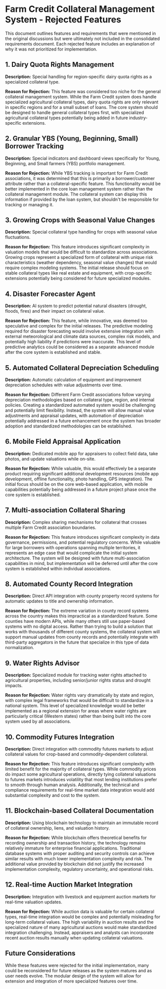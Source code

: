 # Farm Credit Collateral Management System - Rejected Features

This document outlines features and requirements that were mentioned in the original discussions but were ultimately not included in the consolidated requirements document. Each rejected feature includes an explanation of why it was not prioritized for implementation.

## 1. Dairy Quota Rights Management

**Description:** 
Special handling for region-specific dairy quota rights as a specialized collateral type.

**Reason for Rejection:** 
This feature was considered too niche for the general collateral management system. While the Farm Credit system does handle specialized agricultural collateral types, dairy quota rights are only relevant in specific regions and for a small subset of loans. The core system should be designed to handle general collateral types first, with specialized agricultural collateral types potentially being added in future industry-specific extensions.

## 2. Granular YBS (Young, Beginning, Small) Borrower Tracking

**Description:** 
Special indicators and dashboard views specifically for Young, Beginning, and Small farmers (YBS) portfolio management.

**Reason for Rejection:** 
While YBS tracking is important for Farm Credit associations, it was determined that this is primarily a borrower/customer attribute rather than a collateral-specific feature. This functionality would be better implemented in the core loan management system rather than the collateral management module. The collateral system can display this information if provided by the loan system, but shouldn't be responsible for tracking or managing it.

## 3. Growing Crops with Seasonal Value Changes

**Description:** 
Special collateral type handling for crops with seasonal value fluctuations.

**Reason for Rejection:** 
This feature introduces significant complexity in valuation models that would be difficult to standardize across associations. Growing crops represent a specialized form of collateral with unique risk characteristics (weather dependency, seasonal value changes) that would require complex modeling systems. The initial release should focus on stable collateral types like real estate and equipment, with crop-specific extensions potentially being considered for future specialized modules.

## 4. Disaster Forecaster Agent

**Description:** 
AI system to predict potential natural disasters (drought, floods, fires) and their impact on collateral value.

**Reason for Rejection:** 
This feature, while innovative, was deemed too speculative and complex for the initial releases. The predictive modeling required for disaster forecasting would involve extensive integration with external meteorological and climate data sources, complex risk models, and potentially high liability if predictions were inaccurate. This level of predictive analytics could be considered as a separate advanced module after the core system is established and stable.

## 5. Automated Collateral Depreciation Scheduling

**Description:** 
Automatic calculation of equipment and improvement depreciation schedules with value adjustments over time.

**Reason for Rejection:** 
Different Farm Credit associations follow varying depreciation methodologies based on collateral type, region, and internal policies. Creating a standardized automated system would be challenging and potentially limit flexibility. Instead, the system will allow manual value adjustments and appraisal updates, with automation of depreciation potentially addressed in a future enhancement once the system has broader adoption and standardized methodologies can be established.

## 6. Mobile Field Appraisal Application

**Description:** 
Dedicated mobile app for appraisers to collect field data, take photos, and update valuations while on-site.

**Reason for Rejection:** 
While valuable, this would effectively be a separate product requiring significant additional development resources (mobile app development, offline functionality, photo handling, GPS integration). The initial focus should be on the core web-based application, with mobile capabilities potentially being addressed in a future project phase once the core system is established.

## 7. Multi-association Collateral Sharing

**Description:** 
Complex sharing mechanisms for collateral that crosses multiple Farm Credit association boundaries.

**Reason for Rejection:** 
This feature introduces significant complexity in data governance, permissions, and potential regulatory concerns. While valuable for large borrowers with operations spanning multiple territories, it represents an edge case that would complicate the initial system architecture. The system will be designed with future multi-association capabilities in mind, but implementation will be deferred until after the core system is established within individual associations.

## 8. Automated County Record Integration

**Description:** 
Direct API integration with county property record systems for automatic updates to title and ownership information.

**Reason for Rejection:** 
The extreme variation in county record systems across the country makes this impractical as a standardized feature. Some counties have modern APIs, while many others still use paper-based systems with no digital access. Rather than trying to build a solution that works with thousands of different county systems, the collateral system will support manual updates from county records and potentially integrate with third-party aggregators in the future that specialize in this type of data normalization.

## 9. Water Rights Advisor

**Description:** 
Specialized module for tracking water rights attached to agricultural properties, including senior/junior rights status and drought impacts.

**Reason for Rejection:** 
Water rights vary dramatically by state and region, with complex legal frameworks that would be difficult to standardize in a national system. This level of specialized knowledge would be better implemented as a regional extension for areas where water rights are particularly critical (Western states) rather than being built into the core system used by all associations.

## 10. Commodity Futures Integration

**Description:** 
Direct integration with commodity futures markets to adjust collateral values for crop-based and commodity-dependent collateral.

**Reason for Rejection:** 
This feature introduces significant complexity with limited benefit for the majority of collateral types. While commodity prices do impact some agricultural operations, directly tying collateral valuations to futures markets introduces volatility that most lending institutions prefer to smooth through human analysis. Additionally, the technical and compliance requirements for real-time market data integration would add substantial complexity and cost to the system.

## 11. Blockchain-based Collateral Documentation

**Description:** 
Using blockchain technology to maintain an immutable record of collateral ownership, liens, and valuation history.

**Reason for Rejection:** 
While blockchain offers theoretical benefits for recording ownership and transaction history, the technology remains relatively immature for enterprise financial applications. Traditional database systems with proper auditing and security controls can achieve similar results with much lower implementation complexity and risk. The additional value provided by blockchain did not justify the increased implementation complexity, regulatory uncertainty, and operational risks.

## 12. Real-time Auction Market Integration

**Description:** 
Integration with livestock and equipment auction markets for real-time valuation updates.

**Reason for Rejection:** 
While auction data is valuable for certain collateral types, real-time integration would be complex and potentially misleading for long-term collateral values. The high variability in auction results and the specialized nature of many agricultural auctions would make standardized integration challenging. Instead, appraisers and analysts can incorporate recent auction results manually when updating collateral valuations.

## Future Considerations

While these features were rejected for the initial implementation, many could be reconsidered for future releases as the system matures and as user needs evolve. The modular design of the system will allow for extension and integration of more specialized features over time.
